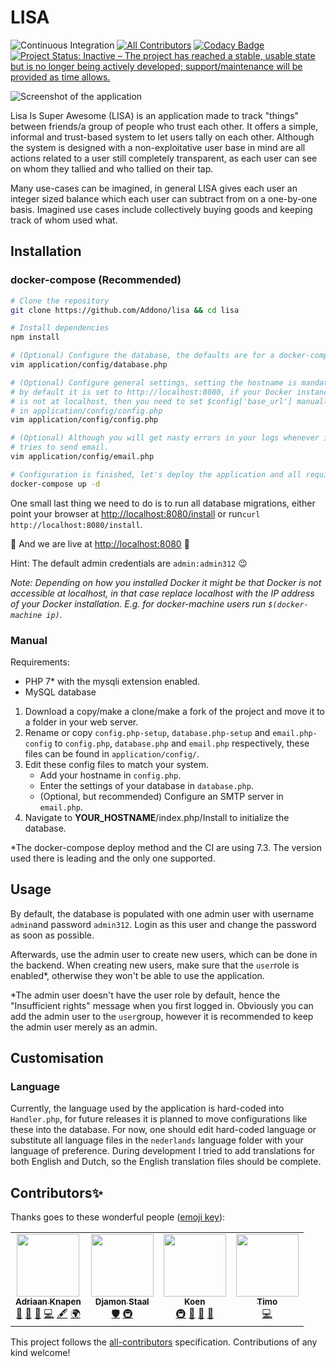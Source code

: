 # LISA
![Continuous Integration](https://github.com/Addono/LISA/workflows/Continuous%20Integration/badge.svg?branch=master)
[![All Contributors](https://img.shields.io/badge/all_contributors-3-orange.svg)](#contributors)
[![Codacy Badge](https://api.codacy.com/project/badge/Grade/609d0cc095eb48b18305a6cc3e178f4d)](https://app.codacy.com/app/Addono/lisa?utm_source=github.com&utm_content=Addono/lisa&utm_campaign=badger)
[![Project Status: Inactive – The project has reached a stable, usable state but is no longer being actively developed; support/maintenance will be provided as time allows.](https://www.repostatus.org/badges/latest/inactive.svg)](https://www.repostatus.org/#inactive)

![Screenshot of the application](https://i.imgur.com/Yc03EAW.png)

Lisa Is Super Awesome (LISA) is an application made to track "things" between friends/a group of people who trust each other. It offers a simple, informal and trust-based system to let users tally on each other. Although the system is designed with a non-exploitative user base in mind are all actions related to a user still completely transparent, as each user can see on whom they tallied and who tallied on their tap.

Many use-cases can be imagined, in general LISA gives each user an integer sized balance which each user can subtract from on a one-by-one basis. Imagined use cases include collectively buying goods and keeping track of whom used what.

## Installation

### docker-compose (Recommended)

```bash
# Clone the repository
git clone https://github.com/Addono/lisa && cd lisa

# Install dependencies
npm install

# (Optional) Configure the database, the defaults are for a docker-compose instance
vim application/config/database.php

# (Optional) Configure general settings, setting the hostname is mandatory
# by default it is set to http://localhost:8080, if your Docker instance
# is not at localhost, then you need to set $config['base_url'] manually 
# in application/config/config.php
vim application/config/config.php

# (Optional) Although you will get nasty errors in your logs whenever it
# tries to send email.
vim application/config/email.php

# Configuration is finished, let's deploy the application and all required services
docker-compose up -d
```
One small last thing we need to do is to run all database migrations, either point your browser at [http://localhost:8080/install](http://localhost:8080/install) or run`curl http://localhost:8080/install`.

:rocket: And we are live at [http://localhost:8080](http://localhost:8080) :rocket:

Hint: The default admin credentials are `admin:admin312` :wink:

_Note: Depending on how you installed Docker it might be that Docker is not accessible at localhost, in that case replace localhost with the IP address of your Docker installation. E.g. for docker-machine users run `$(docker-machine ip)`._

### Manual
Requirements:
 * PHP 7* with the mysqli extension enabled.
 * MySQL database

 1. Download a copy/make a clone/make a fork of the project and move it to a folder in your web server.
 1. Rename or copy  `config.php-setup`, `database.php-setup` and `email.php-config` to `config.php`, `database.php` and `email.php` respectively, these files can be found in `application/config/`.
 1. Edit these config files to match your system.
    * Add your hostname in `config.php`.
    * Enter the settings of your database in `database.php`.
    * (Optional, but recommended) Configure an SMTP server in `email.php`.
 1. Navigate to __YOUR_HOSTNAME__/index.php/Install to initialize the database.

*The docker-compose deploy method and the CI are using 7.3. The version used there is leading and the only one supported.

## Usage

By default, the database is populated with one admin user with username `admin`and password `admin312`. Login as this user and change the password as soon as possible.

Afterwards, use the admin user to create new users, which can be done in the backend. When creating new users, make sure that the `user`role is enabled*, otherwise they won't be able to use the application.

*The admin user doesn't have the user role by default, hence the "Insufficient rights" message when you first logged in. Obviously you can add the admin user to the `user`group, however it is recommended to keep the admin user merely as an admin.

## Customisation

### Language
Currently, the language used by the application is hard-coded into `Handler.php`, for future releases it is planned to move configurations like these into the database. For now, one should edit hard-coded language or substitute all language files in the `nederlands` language folder with your language of preference. During development I tried to add translations for both English and Dutch, so the English translation files should be complete.

## Contributors✨

Thanks goes to these wonderful people ([emoji key](https://allcontributors.org/docs/en/emoji-key)):

<!-- ALL-CONTRIBUTORS-LIST:START - Do not remove or modify this section -->
<!-- prettier-ignore-start -->
<!-- markdownlint-disable -->
<table>
  <tr>
    <td align="center"><a href="https://aknapen.nl"><img src="https://avatars1.githubusercontent.com/u/15435678?v=4?s=100" width="100px;" alt=""/><br /><sub><b>Adriaan Knapen</b></sub></a><br /><a href="#maintenance-Addono" title="Maintenance">🚧</a> <a href="#design-Addono" title="Design">🎨</a> <a href="https://github.com/Addono/LISA/issues?q=author%3AAddono" title="Bug reports">🐛</a> <a href="https://github.com/Addono/LISA/commits?author=Addono" title="Code">💻</a> <a href="#content-Addono" title="Content">🖋</a> <a href="#translation-Addono" title="Translation">🌍</a></td>
    <td align="center"><a href="https://www.sdhd.nl/"><img src="https://avatars1.githubusercontent.com/u/4325936?v=4?s=100" width="100px;" alt=""/><br /><sub><b>Djamon Staal</b></sub></a><br /><a href="#security-SjamonDaal" title="Security">🛡️</a> <a href="#infra-SjamonDaal" title="Infrastructure (Hosting, Build-Tools, etc)">🚇</a></td>
    <td align="center"><a href="https://koenvw.nl"><img src="https://avatars0.githubusercontent.com/u/1337450?v=4?s=100" width="100px;" alt=""/><br /><sub><b>Koen</b></sub></a><br /><a href="#infra-koen860" title="Infrastructure (Hosting, Build-Tools, etc)">🚇</a> <a href="#ideas-koen860" title="Ideas, Planning, & Feedback">🤔</a> <a href="#userTesting-koen860" title="User Testing">📓</a> <a href="https://github.com/Addono/LISA/issues?q=author%3Akoen860" title="Bug reports">🐛</a></td>
    <td align="center"><a href="https://github.com/omit01"><img src="https://avatars.githubusercontent.com/u/62880858?v=4?s=100" width="100px;" alt=""/><br /><sub><b>Timo</b></sub></a><br /><a href="https://github.com/Addono/LISA/commits?author=omit01" title="Code">💻</a></td>
  </tr>
</table>

<!-- markdownlint-restore -->
<!-- prettier-ignore-end -->

<!-- ALL-CONTRIBUTORS-LIST:END -->

This project follows the [all-contributors](https://github.com/all-contributors/all-contributors) specification. Contributions of any kind welcome!
